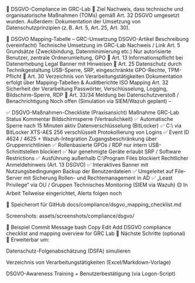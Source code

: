 📜 DSGVO-Compliance im GRC-Lab
🎯 Ziel
Nachweis, dass technische und organisatorische Maßnahmen (TOMs) gemäß Art. 32 DSGVO umgesetzt wurden. Außerdem: Dokumentation der Umsetzung von Datenschutzprinzipien (z. B. Art. 5, Art. 25, Art. 30).

🧾 DSGVO Mapping-Tabelle – GRC-Umsetzung
DSGVO-Artikel	Beschreibung (vereinfacht)	Technische Umsetzung im GRC-Lab	Nachweis / Link
Art. 5	Grundsätze (Zweckbindung, Datenminimierung etc.)	Nur autorisierte Benutzer, zentrale Ordnerumleitung, GPO	🔗
Art. 13	Informationspflicht bei Datenerhebung	Legal Banner mit Hinweisen	🔗
Art. 25	Datenschutz durch Technikgestaltung	USB-Sperre, SRP, eingeschränkte GPO-Rechte, TPM-Pflicht	🔗
Art. 30	Verzeichnis von Verarbeitungstätigkeiten	Dokumentation erfolgt über Mapping-Tabellen & Auditberichte	ISO Mapping
Art. 32	Sicherheit der Verarbeitung	Passwörter, Verschlüsselung, Logging, Bildschirm-Sperre, RDP	🔗
Art. 33/34	Meldung bei Datenschutzverstoß / Benachrichtigung	Noch offen (Simulation via SIEM/Wazuh geplant)	–

✅ DSGVO-Maßnahmen-Checkliste (Praxisansicht)
Maßnahme	GRC-Lab Status	Kommentar
Bildschirmsperre (Vertraulichkeit)	✅	Automatische Sperre nach 15 Minuten aktiv
Datenverschlüsselung (BitLocker)	✅	C:\ via BitLocker XTS-AES 256 verschlüsselt
Protokollierung von Logins	✅	Event ID 4624 / 4625 + Wazuh-Integration
Zugangsbeschränkung über Gruppenrichtlinien	✅	Rollenbasierte GPOs / RDP nur intern
USB-Schnittstellen blockiert	✅	Nur genehmigte Geräte erlaubt
SRP / Software Restrictions	✅	Ausführung außerhalb C:\Program Files blockiert
Rechtlicher Anmeldehinweis (Art. 13 DSGVO)	✅	Interaktives Banner mit Nutzungsbedingungen
Backup der Benutzerdateien	✅	Umgeleitet auf File-Server mit Sicherung
Rollen- und Rechtemanagement in AD	✅	„Least Privilege“ via OU / Gruppen
Technisches Monitoring (SIEM via Wazuh)	🟡 In Arbeit	Teilweise eingerichtet, Alerts folgen noch

📁 Speicherort für GitHub
docs/compliance/dsgvo_mapping_checklist.md

Screenshots: assets/screenshots/compliance/dsgvo/

📝 Beispiel Commit Message
bash
Copy
Edit
Add DSGVO compliance checklist and mapping overview for GRC Lab
📎 Nächste Schritte (optional)
🔄 Erweiterbar um:

Datenschutz-Folgenabschätzung (DSFA) simulieren

Verzeichnis von Verarbeitungstätigkeiten (Excel/Markdown-Vorlage)

DSGVO-Awareness Training + Benutzerbestätigung (via Logon-Script)
